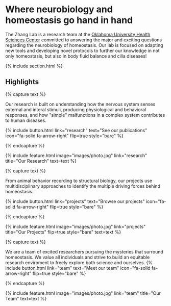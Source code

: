 ---
---

# Where neurobiology and homeostasis go hand in hand 

The Zhang Lab is a research team at the [Oklahoma University Health Sciences Center](https://www.ouhsc.edu/) committed to answering the major and exciting questions regarding the neurobiology of homeostasis.  Our lab is focused on adapting new tools and developing novel protocols to further our knowledge in not only homeostasis, but also in body fluid balance and cilia diseases!


{% include section.html %}

## Highlights

{% capture text %}

Our research is built on understanding how the nervous system senses external and interal stimuli, producing physiological and behavioral responses, and how "simple" malfunctions in a complex system contributes to human diseases.

{%
  include button.html
  link="research"
  text="See our publications"
  icon="fa-solid fa-arrow-right"
  flip=true
  style="bare"
%}

{% endcapture %}

{%
  include feature.html
  image="images/photo.jpg"
  link="research"
  title="Our Research"
  text=text
%}

{% capture text %}

From animal behavior recording to structural biology, our projects use multidisciplinary approaches to identify the multiple driving forces behind homeostasis.

{%
  include button.html
  link="projects"
  text="Browse our projects"
  icon="fa-solid fa-arrow-right"
  flip=true
  style="bare"
%}

{% endcapture %}

{%
  include feature.html
  image="images/photo.jpg"
  link="projects"
  title="Our Projects"
  flip=true
  style="bare"
  text=text
%}

{% capture text %}

We are a team of excited researchers pursuing the mysteries that surround homeostasis.  We value all individuals and strive to build an equitable research enviroment to freely explore both science and ourselves.
{%
  include button.html
  link="team"
  text="Meet our team"
  icon="fa-solid fa-arrow-right"
  flip=true
  style="bare"
%}

{% endcapture %}

{%
  include feature.html
  image="images/photo.jpg"
  link="team"
  title="Our Team"
  text=text
%}
